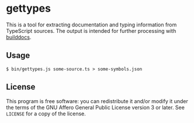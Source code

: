 # gettypes

This is a tool for extracting documentation and typing information from TypeScript sources.
The output is intended for further processing with [builddocs](https://github.com/marijnh/builddocs).

## Usage

```console
$ bin/gettypes.js some-source.ts > some-symbols.json
```

## License

This program is free software: you can redistribute it and/or modify it
under the terms of the GNU Affero General Public License version 3 or later.
See `LICENSE` for a copy of the license.
